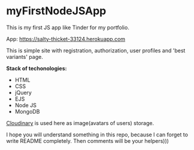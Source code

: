 # myFirstNodeJSApp
This is my first JS app like Tinder for my portfolio.

App: https://salty-thicket-33124.herokuapp.com

This is simple site with registration, authorization, user profiles and 'best variants' page.

**Stack of techonologies:**
- HTML
- CSS
- jQuery
- EJS
- Node JS
- MongoDB

[Cloudinary](https://cloudinary.com) is used here as image(avatars of users) storage.

I hope you will understand something in this repo, because I can forget to write README completely. Then comments will be your helpers)))
